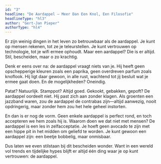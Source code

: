```yaml
---
id: "3"
headline: "De Aardappel – Meer Dan Een Knol, Een Filosofie"
headlineType: "hl3"
author: "Gert-Jan Pieper"
authorType: "hl4"
---
```


Er zijn weinig dingen in het leven zo betrouwbaar als de aardappel. Je kunt op mensen rekenen, tot ze je teleurstellen. Je kunt vertrouwen op technologie, tot je wifi ermee ophoudt. Maar een aardappel? Die is er altijd. Stil, bescheiden, maar o zo krachtig.

Denk er eens over na: de aardappel vraagt niets van je. Hij heeft geen opschepperige kleuren zoals een paprika, geen overdreven parfum zoals knoflook. Hij ligt daar gewoon, in alle rust, wachtend tot jij besluit wat je ermee gaat doen. En de mogelijkheden? Oneindig.

Patat? Natuurlijk. Stamppot? Altijd goed. Gekookt, gebakken, gepoft? De aardappel oordeelt niet. Hij past zich aan zonder klagen. Als groenten een jazzband waren, zou de aardappel de contrabas zijn—altijd aanwezig, nooit opdringerig, maar zonder hem zou het hele geheel instorten.

En dan is er nog de vorm. Geen enkele aardappel is perfect rond, en toch accepteren we hem zoals hij is. Waarom doen we dat niet met mensen? De aardappel is een les in zelfacceptatie. Je hoeft geen avocado te zijn met een hippe pit in het midden om geliefd te worden. Je kunt gewoon een aardappel zijn: een beetje bobbelig, maar onmisbaar.

Dus laten we even stilstaan bij dit bescheiden wonder. Want in een wereld vol trends en tijdelijke hypes blijft er altijd één ding waar je op kunt vertrouwen: de aardappel.
